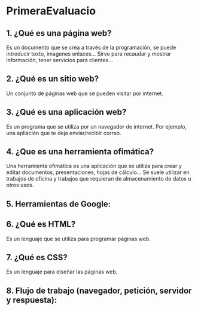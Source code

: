 # PrimeraEvaluacio


## 1. ¿Qué es una página web?
Es un documento que se crea a través de la programación, se puede introducir texto, imagenes enlaces... Sirve para recaudar y mostrar información, tener servicios para clientes...

## 2. ¿Qué es un sitio web?
Un conjunto de páginas web que se pueden visitar por internet.

## 3. ¿Qué es una aplicación web?
Es un programa que se utiliza por un navegador de internet. Por ejemplo, una apliación que te deja enviar/recibir correo.

## 4. ¿Que es una herramienta ofimática?
Una herramienta ofimática es una aplicación que se utiliza para crear y editar documentos, presentaciones, hojas de cálculo... Se suele utilizar en trabajos de oficina y trabajos que requieran de almacenamiento de datos u otros usos.

## 5. Herramientas de Google:

## 6. ¿Qué es HTML?
Es un lenguaje que se utiliza para programar páginas web.

## 7. ¿Qué es CSS?
Es un lenguaje para diseñar las páginas web.

## 8. Flujo de trabajo (navegador, petición, servidor y respuesta):


